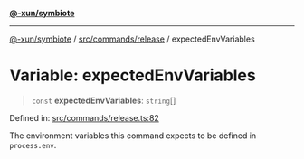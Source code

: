 [**@-xun/symbiote**](../../../../README.md)

***

[@-xun/symbiote](../../../../README.md) / [src/commands/release](../README.md) / expectedEnvVariables

# Variable: expectedEnvVariables

> `const` **expectedEnvVariables**: `string`[]

Defined in: [src/commands/release.ts:82](https://github.com/Xunnamius/symbiote/blob/48e09e2e30168e7f5b981dba3e3d2806204a176e/src/commands/release.ts#L82)

The environment variables this command expects to be defined in
`process.env`.
